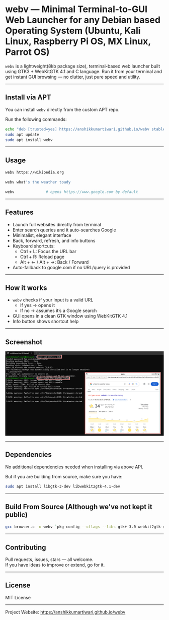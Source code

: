 # webv — Minimal Terminal-to-GUI Web Launcher for any Debian based Operating System (Ubuntu, Kali Linux, Raspberry Pi OS, MX Linux, Parrot OS)


`webv` is a lightweight(8kb package size), terminal-based web launcher built using GTK3 + WebKitGTK 4.1 and C language. Run it from your terminal and get instant GUI browsing — no clutter, just pure speed and utility.

---

## Install via APT

You can install `webv` directly from the custom APT repo.

Run the following commands:

```bash
echo "deb [trusted=yes] https://anshikkumartiwari.github.io/webv stable main" | sudo tee /etc/apt/sources.list.d/webv.list
sudo apt update
sudo apt install webv
```

---

## Usage

```bash
webv https://wikipedia.org
```
```bash
webv what's the weather toady
```
```bash
webv              # opens https://www.google.com by default
```

---

## Features

- Launch full websites directly from terminal
- Enter search queries and it auto-searches Google
- Minimalist, elegant interface
- Back, forward, refresh, and info buttons
- Keyboard shortcuts:
  - Ctrl + L: Focus the URL bar
  - Ctrl + R: Reload page
  - Alt + ← / Alt + →: Back / Forward
- Auto-fallback to google.com if no URL/query is provided

---

## How it works

- `webv` checks if your input is a valid URL
  - If yes → opens it
  - If no → assumes it’s a Google search
- GUI opens in a clean GTK window using WebKitGTK 4.1
- Info button shows shortcut help

---

## Screenshot

![Screenshot](annotely_image%20(1).png)

---

## Dependencies

No additional dependencies needed when installing via above API.

But if you are building from source, make sure you have:

```bash
sudo apt install libgtk-3-dev libwebkit2gtk-4.1-dev
```

---

## Build From Source (Although we've not kept it public)

```bash
gcc browser.c -o webv `pkg-config --cflags --libs gtk+-3.0 webkit2gtk-4.1`
```

---

## Contributing

Pull requests, issues, stars — all welcome.  
If you have ideas to improve or extend, go for it.

---

## License

MIT License

---

Project Website: https://anshikkumartiwari.github.io/webv
